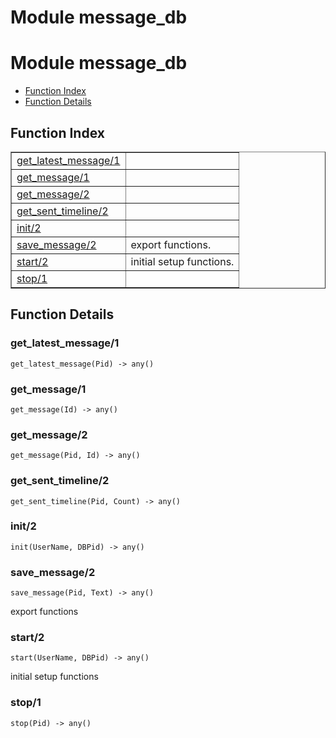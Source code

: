 Module message_db
=================


<h1>Module message_db</h1>

* [Function Index](#index)
* [Function Details](#functions)






<h2><a name="index">Function Index</a></h2>



<table width="100%" border="1" cellspacing="0" cellpadding="2" summary="function index"><tr><td valign="top"><a href="#get_latest_message-1">get_latest_message/1</a></td><td></td></tr><tr><td valign="top"><a href="#get_message-1">get_message/1</a></td><td></td></tr><tr><td valign="top"><a href="#get_message-2">get_message/2</a></td><td></td></tr><tr><td valign="top"><a href="#get_sent_timeline-2">get_sent_timeline/2</a></td><td></td></tr><tr><td valign="top"><a href="#init-2">init/2</a></td><td></td></tr><tr><td valign="top"><a href="#save_message-2">save_message/2</a></td><td>export functions.</td></tr><tr><td valign="top"><a href="#start-2">start/2</a></td><td>initial setup functions.</td></tr><tr><td valign="top"><a href="#stop-1">stop/1</a></td><td></td></tr></table>




<h2><a name="functions">Function Details</a></h2>


<a name="get_latest_message-1"></a>

<h3>get_latest_message/1</h3>





`get_latest_message(Pid) -> any()`

<a name="get_message-1"></a>

<h3>get_message/1</h3>





`get_message(Id) -> any()`

<a name="get_message-2"></a>

<h3>get_message/2</h3>





`get_message(Pid, Id) -> any()`

<a name="get_sent_timeline-2"></a>

<h3>get_sent_timeline/2</h3>





`get_sent_timeline(Pid, Count) -> any()`

<a name="init-2"></a>

<h3>init/2</h3>





`init(UserName, DBPid) -> any()`

<a name="save_message-2"></a>

<h3>save_message/2</h3>





`save_message(Pid, Text) -> any()`



export functions
<a name="start-2"></a>

<h3>start/2</h3>





`start(UserName, DBPid) -> any()`



initial setup functions
<a name="stop-1"></a>

<h3>stop/1</h3>





`stop(Pid) -> any()`

